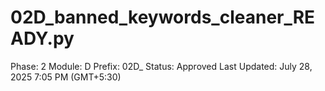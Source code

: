 # 02D_banned_keywords_cleaner_READY.py

Phase: 2
Module: D
Prefix: 02D_
Status: Approved
Last Updated: July 28, 2025 7:05 PM (GMT+5:30)